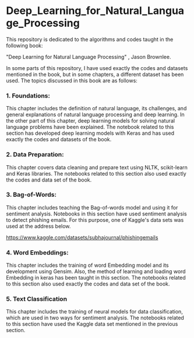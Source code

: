 # Deep_Learning_for_Natural_Language_Processing

This repository is dedicated to the algorithms and codes taught in the following book:

"Deep Learning for Natural Language Processing" , Jason Brownlee.

In some parts of this repository, I have used exactly the codes and datasets mentioned in the book, but in some chapters, a different dataset has been used.
The topics discussed in this book are as follows:

### 1. Foundations:
This chapter includes the definition of natural language, its challenges, and general explanations of natural language processing and deep learning. In the other part of this chapter, deep learning models for solving natural language problems have been explained.
The notebook related to this section has developed deep learning models with Keras and has used exactly the codes and datasets of the book.

### 2. Data Preparation:
This chapter covers data cleaning and prepare text using NLTK, scikit-learn and Keras libraries.
The notebooks related to this section also used exactly the codes and data set of the book.

### 3. Bag-of-Words:
This chapter includes teaching the Bag-of-words model and using it for sentiment analysis.
Notebooks in this section have used sentiment analysis to detect phishing emails. For this purpose, one of Kaggle's data sets was used at the address below.

https://www.kaggle.com/datasets/subhajournal/phishingemails

### 4. Word Embeddings:
This chapter includes the training of word Embedding model and its development using Gensim. Also, the method of learning and loading word Embedding in keras has been taught in this section.
The notebooks related to this section also used exactly the codes and data set of the book.

### 5. Text Classification
This chapter includes the training of neural models for data classification, which are used in two ways for sentiment analysis.
The notebooks related to this section have used the Kaggle data set mentioned in the previous section.
